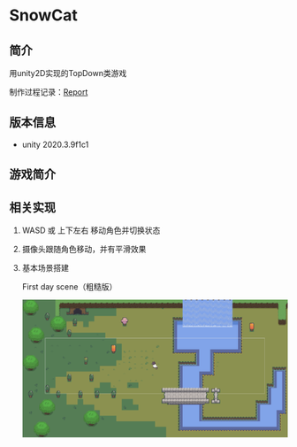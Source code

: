 # SnowCat
## 简介

用unity2D实现的TopDown类游戏

制作过程记录：[Report](./Reports/SnowCat.md)

## 版本信息

+ unity 2020.3.9f1c1

## 游戏简介

## 相关实现

1. WASD 或 上下左右 移动角色并切换状态

2. 摄像头跟随角色移动，并有平滑效果

3. 基本场景搭建

   First day scene（粗糙版）

   <img src=".\Reports\readmeAsserts\firstDayScene.png" alt="image-20231215205641380" style="zoom:50%;" />
